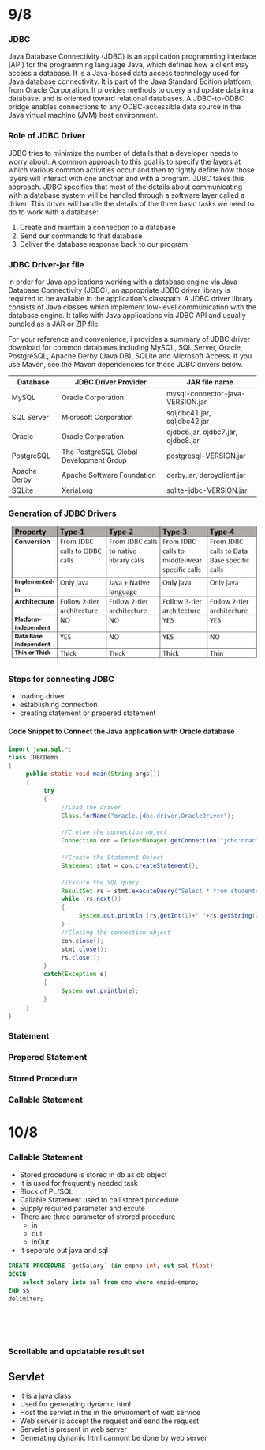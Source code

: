 # 9/8
### JDBC 
Java Database Connectivity (JDBC) is an application programming interface (API) for the programming language Java, which defines how a client may access a database. It is a Java-based data access technology used for Java database connectivity. It is part of the Java Standard Edition platform, from Oracle Corporation. It provides methods to query and update data in a database, and is oriented toward relational databases. A JDBC-to-ODBC bridge enables connections to any ODBC-accessible data source in the Java virtual machine (JVM) host environment.
### Role of JDBC Driver 
JDBC tries to minimize the number of details that a developer needs to worry about. A common approach to this goal is to specify the layers at which various common activities occur and then to tightly define how those layers will interact with one another and with a program.
JDBC takes this approach. JDBC specifies that most of the details about communicating with a database system will be handled through a software layer called a driver. This driver will handle the details of the three basic tasks we need to do to work with a database:
1. Create and maintain a connection to a database
2. Send our commands to that database
3. Deliver the database response back to our program

### JDBC Driver-jar file
 in order for Java applications working with a database engine via Java Database Connectivity (JDBC), an appropriate JDBC driver library is required to be available in the application’s classpath. A JDBC driver library consists of Java classes which implement low-level communication with the database engine. It talks with Java applications via JDBC API and usually bundled as a JAR or ZIP file.
 
For your reference and convenience, i provides a summary of JDBC driver download for common databases including MySQL, SQL Server, Oracle, PostgreSQL, Apache Derby (Java DB), SQLite and Microsoft Access. If you use Maven, see the Maven dependencies for those JDBC drivers below.

|  Database | JDBC Driver Provider  |  JAR file name |
| ------------ | ------------ | ------------ |
|  MySQL |  Oracle Corporation |  mysql-connector-java-VERSION.jar |
|  SQL Server | Microsoft Corporation  | sqljdbc41.jar, sqljdbc42.jar  |
|  Oracle | Oracle Corporation  | ojdbc6.jar, ojdbc7.jar, ojdbc8.jar  |
| PostgreSQL  |  The PostgreSQL Global Development Group | postgresql-VERSION.jar  |
|  Apache Derby |Apache Software Foundation   | derby.jar, derbyclient.jar  |
| SQLite  |Xerial.org   |  sqlite-jdbc-VERSION.jar |


### Generation of JDBC Drivers
![JDBC](https://github.com/nayan1xyz/C-DAC-Notes/blob/main/Advanced%20Java/Media/Assignments/1_JDBC.jpg)

### Steps for connecting JDBC
- loading driver
- establishing connection
- creating statement or prepered statement

#### Code Snippet to Connect the Java application with Oracle database

```java
import java.sql.*;
class JDBCDemo
{
     public static void main(String args[])
     {
          try
          {
               //Load the driver
               Class.forName("oracle.jdbc.driver.OracleDriver");
    
               //Cretae the connection object
               Connection con = DriverManager.getConnection("jdbc:oracle:thin:@localhost:1521:XE","username", "password");
    
               //Create the Statement Object
               Statement stmt = con.createStatement();
    
               //Excute the SQL query
               ResultSet rs = stmt.executeQuery("Select * from students");
               while (rs.next())
               {
                    System.out.println (rs.getInt(1)+" "+rs.getString(2)+" "+rs.getFloat(3));
               }
               //Closing the connection object
               con.close();
               stmt.close();
               rs.close();
          }
          catch(Exception e)
          {
               System.out.println(e);
          }
     }
}
```

### Statement 
### Prepered Statement
### Stored Procedure 
### Callable Statement 

# 10/8
### Callable Statement
- Stored procedure is stored in db as db object
- It is used for frequently needed task
- Block of PL/SQL 
- Callable Statement used to call stored procedure 
- Supply required parameter and excute
- There are three parameter of strored procedure 
	- in
	- out 
	- inOut
- It seperate out java and sql
```sql
CREATE PROCEDURE `getSalary` (in empno int, out sal float)
BEGIN
	select salary into sal from emp where empid=empno;
END $$
delimiter;



```


```java




```

### Scrollable and updatable result set

## Servlet 
- It is a java class 
- Used for generating dynamic html 
- Host the servlet in the in the enviroment of web service 
- Web server is accept the request and send the request
- Servelet is present in web server
- Generating dynamic html cannont be done by web server					
